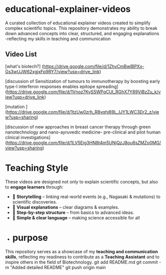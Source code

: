 # educational-explainer-videos
 A curated collection of educational explainer videos created to simplify complex scientific topics. This repository demonstrates my ability to break down advanced concepts into clear, structured, and engaging explanations -reflecting my skills in teaching and communication
## Video List 
 [what's biotech?]  (https://drive.google.com/file/d/1ZhvCmBwlBPXx-Gs3wUJW62xgjxFp9RY7/view?usp=drive_link)
 
   [discussion of Sensitization of tumours to immunotherapy by boosting early type-I interferon responses enables epitope spreading]  (https://drive.google.com/file/d/1Vnoz7KySSWPqCUl_RGhX7Y89VjBzZu_k/view?usp=drive_link) 
   
[mutation ]  (https://drive.google.com/file/d/1tzUw0zrh_R8vqhi69L_IJY1LWC3Dr2_z/view?usp=sharing)

[discussion of new approaches in breast cancer therapy through green nanotechnology and nano-ayruvedic medicine- pre-clinical and pilot human clinical investigations] (https://drive.google.com/file/d/1LV5Eig3HN8t4m5UNjQzJ8ou6sZMZo0MG/view?usp=sharing) 
# Teaching Style 
These videos are designed not only to explain scientific concepts, but also to **engage learners** through:  
- 📖 **Storytelling** – linking real-world events (e.g., Nagasaki & mutations) to scientific discoveries.  
- 🎨 **Visual explanations** – clear diagrams & examples.  
- 📝 **Step-by-step structure** – from basics to advanced ideas.  
- 🎤 **Simple & clear language** – making science accessible for all
- # purpose
This repository serves as a showcase of my **teaching and communication skills**, reflecting my readiness to contribute as a **Teaching Assistant** and to inspire others in the field of Biotechnology.
git add README.md
git commit -m "Added detailed README"
git push origin main

